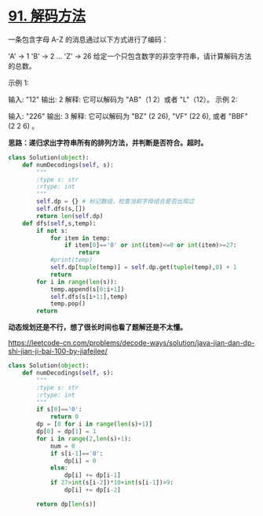 # [91. 解码方法](https://leetcode-cn.com/problems/decode-ways/)

一条包含字母 A-Z 的消息通过以下方式进行了编码：

'A' -> 1
'B' -> 2
...
'Z' -> 26
给定一个只包含数字的非空字符串，请计算解码方法的总数。

示例 1:

输入: "12"
输出: 2
解释: 它可以解码为 "AB"（1 2）或者 "L"（12）。
示例 2:

输入: "226"
输出: 3
解释: 它可以解码为 "BZ" (2 26), "VF" (22 6), 或者 "BBF" (2 2 6) 。

**思路：递归求出字符串所有的排列方法，并判断是否符合。超时。**

```python
class Solution(object):
    def numDecodings(self, s):
        """
        :type s: str
        :rtype: int
        """
        self.dp = {} # 标记数组，检查当前字母组合是否出现过
        self.dfs(s,[])
        return len(self.dp)
    def dfs(self,s,temp):
        if not s:
            for item in temp:
                if item[0]=='0' or int(item)<=0 or int(item)>=27:
                    return
            #print(temp)
            self.dp[tuple(temp)] = self.dp.get(tuple(temp),0) + 1
            return
        for i in range(len(s)):
            temp.append(s[0:i+1])
            self.dfs(s[i+1:],temp)
            temp.pop()
        return
```

**动态规划还是不行，想了很长时间也看了题解还是不太懂。**

<https://leetcode-cn.com/problems/decode-ways/solution/java-jian-dan-dp-shi-jian-ji-bai-100-by-jiafeilee/>

```python
class Solution(object):
    def numDecodings(self, s):
        """
        :type s: str
        :rtype: int
        """
        if s[0]=='0':
            return 0
        dp = [0 for i in range(len(s)+1)]
        dp[0] = dp[1] = 1
        for i in range(2,len(s)+1):
            num = 0
            if s[i-1]=='0':
                dp[i] = 0
            else:
                dp[i] += dp[i-1]
            if 27>int(s[i-2])*10+int(s[i-1])>9:
                dp[i] += dp[i-2]

        return dp[len(s)]

```


